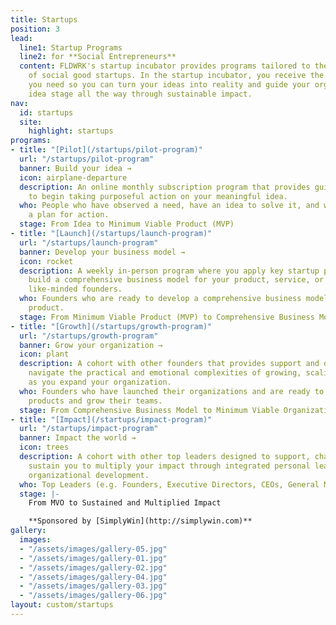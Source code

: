 ```yaml
---
title: Startups
position: 3
lead:
  line1: Startup Programs
  line2: for **Social Entrepreneurs**
  content: FLDWRK's startup incubator provides programs tailored to the unique needs
    of social good startups. In the startup incubator, you receive the space and support
    you need so you can turn your ideas into reality and guide your organization from
    idea stage all the way through sustainable impact.
nav:
  id: startups
  site:
    highlight: startups
programs:
- title: "[Pilot](/startups/pilot-program)"
  url: "/startups/pilot-program"
  banner: Build your idea →
  icon: airplane-departure
  description: An online monthly subscription program that provides guidance and support
    to begin taking purposeful action on your meaningful idea.
  who: People who have observed a need, have an idea to solve it, and want to develop
    a plan for action.
  stage: From Idea to Minimum Viable Product (MVP)
- title: "[Launch](/startups/launch-program)"
  url: "/startups/launch-program"
  banner: Develop your business model →
  icon: rocket
  description: A weekly in-person program where you apply key startup principles to
    build a comprehensive business model for your product, service, or program alongside
    like-minded founders.
  who: Founders who are ready to develop a comprehensive business model around their
    product.
  stage: From Minimum Viable Product (MVP) to Comprehensive Business Model
- title: "[Growth](/startups/growth-program)"
  url: "/startups/growth-program"
  banner: Grow your organization →
  icon: plant
  description: A cohort with other founders that provides support and direction to
    navigate the practical and emotional complexities of growing, scaling, and hiring
    as you expand your organization.
  who: Founders who have launched their organizations and are ready to scale their
    products and grow their teams.
  stage: From Comprehensive Business Model to Minimum Viable Organization (MVO)
- title: "[Impact](/startups/impact-program)"
  url: "/startups/impact-program"
  banner: Impact the world →
  icon: trees
  description: A cohort with other top leaders designed to support, challenge, and
    sustain you to multiply your impact through integrated personal leadership and
    organizational development.
  who: Top Leaders (e.g. Founders, Executive Directors, CEOs, General Managers, etc.)
  stage: |-
    From MVO to Sustained and Multiplied Impact

    **Sponsored by [SimplyWin](http://simplywin.com)**
gallery:
  images:
  - "/assets/images/gallery-05.jpg"
  - "/assets/images/gallery-01.jpg"
  - "/assets/images/gallery-02.jpg"
  - "/assets/images/gallery-04.jpg"
  - "/assets/images/gallery-03.jpg"
  - "/assets/images/gallery-06.jpg"
layout: custom/startups
---
```

